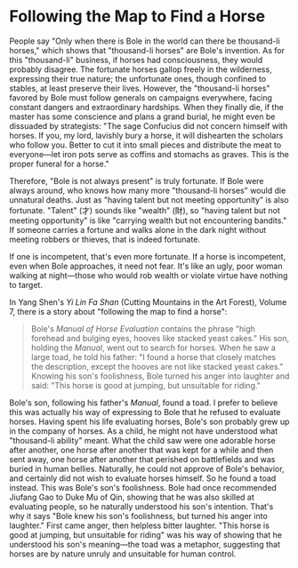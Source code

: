 # Following the Map to Find a Horse

People say "Only when there is Bole in the world can there be thousand-li horses," which shows that "thousand-li horses" are Bole's invention. As for this "thousand-li" business, if horses had consciousness, they would probably disagree. The fortunate horses gallop freely in the wilderness, expressing their true nature; the unfortunate ones, though confined to stables, at least preserve their lives. However, the "thousand-li horses" favored by Bole must follow generals on campaigns everywhere, facing constant dangers and extraordinary hardships. When they finally die, if the master has some conscience and plans a grand burial, he might even be dissuaded by strategists: "The sage Confucius did not concern himself with horses. If you, my lord, lavishly bury a horse, it will dishearten the scholars who follow you. Better to cut it into small pieces and distribute the meat to everyone—let iron pots serve as coffins and stomachs as graves. This is the proper funeral for a horse."

Therefore, "Bole is not always present" is truly fortunate. If Bole were always around, who knows how many more "thousand-li horses" would die unnatural deaths. Just as "having talent but not meeting opportunity" is also fortunate. "Talent" (才) sounds like "wealth" (財), so "having talent but not meeting opportunity" is like "carrying wealth but not encountering bandits." If someone carries a fortune and walks alone in the dark night without meeting robbers or thieves, that is indeed fortunate.

If one is incompetent, that's even more fortunate. If a horse is incompetent, even when Bole approaches, it need not fear. It's like an ugly, poor woman walking at night—those who would rob wealth or violate virtue have nothing to target.

In Yang Shen's *Yi Lin Fa Shan* (Cutting Mountains in the Art Forest), Volume 7, there is a story about "following the map to find a horse":

> Bole's *Manual of Horse Evaluation* contains the phrase "high forehead and bulging eyes, hooves like stacked yeast cakes." His son, holding the *Manual*, went out to search for horses. When he saw a large toad, he told his father: "I found a horse that closely matches the description, except the hooves are not like stacked yeast cakes." Knowing his son's foolishness, Bole turned his anger into laughter and said: "This horse is good at jumping, but unsuitable for riding."

Bole's son, following his father's *Manual*, found a toad. I prefer to believe this was actually his way of expressing to Bole that he refused to evaluate horses. Having spent his life evaluating horses, Bole's son probably grew up in the company of horses. As a child, he might not have understood what "thousand-li ability" meant. What the child saw were one adorable horse after another, one horse after another that was kept for a while and then sent away, one horse after another that perished on battlefields and was buried in human bellies. Naturally, he could not approve of Bole's behavior, and certainly did not wish to evaluate horses himself. So he found a toad instead. This was Bole's son's foolishness. Bole had once recommended Jiufang Gao to Duke Mu of Qin, showing that he was also skilled at evaluating people, so he naturally understood his son's intention. That's why it says "Bole knew his son's foolishness, but turned his anger into laughter." First came anger, then helpless bitter laughter. "This horse is good at jumping, but unsuitable for riding" was his way of showing that he understood his son's meaning—the toad was a metaphor, suggesting that horses are by nature unruly and unsuitable for human control.
